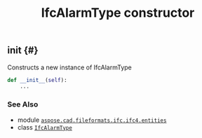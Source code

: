 ﻿---
title: IfcAlarmType constructor
second_title: Aspose.CAD for Python via .NET API References
description: 
type: docs
weight: 10
url: /python-net/aspose.cad.fileformats.ifc.ifc4.entities/ifcalarmtype/__init__/
is_root: false
---

## __init__ {#}

Constructs a new instance of IfcAlarmType



```python
def __init__(self):
    ...
```





### See Also
* module [`aspose.cad.fileformats.ifc.ifc4.entities`](../../)
* class [`IfcAlarmType`](/cad/python-net/aspose.cad.fileformats.ifc.ifc4.entities/ifcalarmtype)
